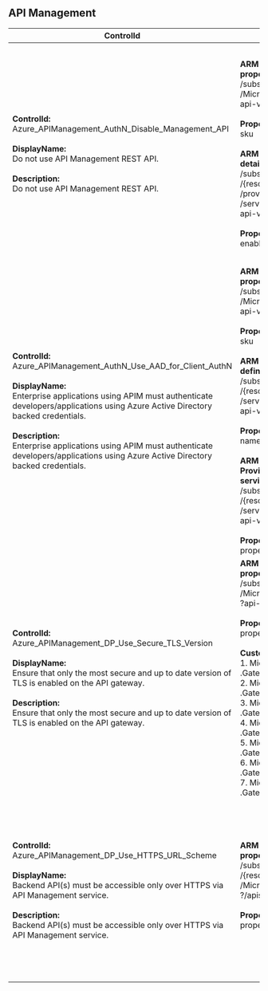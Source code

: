 ## API Management

| ControlId | Dependent Azure API(s) and Properties | Control spec |
|-----------|-------------------------------------|------------------|
| <b>ControlId:</b><br>Azure_APIManagement_AuthN_Disable_Management_API<br><br><b>DisplayName:</b><br>Do not use API Management REST API. <br><br><b>Description: </b><br> Do not use API Management REST API. | <b>ARM API to list APIMs and its related<br> property at Subscription level: </b> <br> /subscriptions/{subscriptionId}/providers<br>/Microsoft.ApiManagement/service?</br>api-version=2019-12-01</br><br><b>Properties:</b></br>sku <br><br> <b>ARM API to get tenant access information<br> details without secrets:</b><br> /subscriptions/{subscriptionId}/resourceGroups<br>/{resourceGroupName}<br>/providers/Microsoft.ApiManagement<br>/service/{serviceName}/tenant/access?<br> api-version=2019-12-01<br><br><b>Properties:</b><br>enabled| <b>Scope: </b> This control applies to all variants of APIM service, except Consumption tier.<br><br><b>Config: </b>NA<br><br><b>Passed: </b><br>'Enable Management REST API' option is turned OFF.<br><br><b>Failed: </b><br>'Enable Management REST API' option is turned ON.<br><br><b>Verify: </b><br> Management API setting could not be verified as the API Management service is connected to a Virtual Network. As a result, control plane traffic on port 3443 is denied. <br><br><b>NotApplicable: </b><br> This control does not apply to consumption tier.|
| <b>ControlId:</b><br>Azure_APIManagement_AuthN_Use_AAD_for_Client_AuthN<br><br><b>DisplayName:</b><br>Enterprise applications using APIM must authenticate developers/applications using Azure Active Directory backed credentials.<br><br><b>Description: </b><br> Enterprise applications using APIM must authenticate developers/applications using Azure Active Directory backed credentials. | <b> ARM API to list APIMs and its related<br> property at Subscription level: </b> <br> /subscriptions/{subscriptionId}/providers<br>/Microsoft.ApiManagement/service?<br>api-version=2019-12-01<br><br><b>Properties:</b><br>sku <br><br><b>ARM API to list collection of portalsettings<br> defined within a service instance: <br> </b> /subscriptions/{subscriptionId}/resourceGroups<br>/{resourceGroupName}/providers/Microsoft.ApiManagement<br>/service/{serviceName}/portalsettings?<br>api-version=2018-06-01-preview <br><br><b>Properties:</b><br> name: "signup", properties/enabled <br><br> <b>ARM API to list collection of Identity<br> Provider configured in the specified<br> service instance:</b> <br> /subscriptions/{subscriptionId}/resourceGroups<br>/{resourceGroupName}/providers/Microsoft.ApiManagement<br>/service/{serviceName}/identityProviders?<br>api-version=2019-12-01 <br><br><b>Properties:</b><br>properties/type | <b>Scope: </b> This control applies to all variants of APIM service, except Consumption tier. <br><br><b>Config: </b> AllowedIdentityProvider: xxx<br><br> <b>Passed: </b><br> 1. AAD Identity provider is being used for authentication in developer portal. <br> 2. Sign-up/sign-in option has been entirely disabled. <br><br><b>Failed: </b><br>Identity provider other than AAD is being used for authentication in developer portal.<br><br><b>Verify: </b><br> Sign up option setting could not be verified as the API Management service is connected to a Virtual Network. As a result, control plane traffic on port 3443 is denied. <br><br><b>NotApplicable: </b><br> This control does not apply to consumption tier.|
| <b>ControlId:</b><br>Azure_APIManagement_DP_Use_Secure_TLS_Version<br><br><b>DisplayName:</b><br>Ensure that only the most secure and up to date version of TLS is enabled on the API gateway.<br><br><b>Description: </b><br> Ensure that only the most secure and up to date version of TLS is enabled on the API gateway. | <b>ARM API to list APIMs and its related<br> property at Subscription level: </b> </br> /subscriptions/{subscriptionId}/providers<br>/Microsoft.ApiManagement/service<br>?api-version=2019-12-01 <br><br><b>Properties:</b><br> properties/customProperties <br><br> <b> Custom properties of the API Management service: </b> <br> 1. Microsoft.WindowsAzure.ApiManagement<br>.Gateway.Security.Ciphers.TripleDes168 <br> 2. Microsoft.WindowsAzure.ApiManagement<br>.Gateway.Security.Protocols.Tls10 <br>3. Microsoft.WindowsAzure.ApiManagement<br>.Gateway.Security.Protocols.Tls11 <br>4. Microsoft.WindowsAzure.ApiManagement<br>.Gateway.Security.Protocols.Ssl30 <br>5. Microsoft.WindowsAzure.ApiManagement<br>.Gateway.Security.Backend.Protocols.Tls10 <br>6. Microsoft.WindowsAzure.ApiManagement<br>.Gateway.Security.Backend.Protocols.Tls11 <br>7. Microsoft.WindowsAzure.ApiManagement<br>.Gateway.Security.Backend.Protocols.Ssl30 | <b>Scope: </b>This control applies to all variants of APIM service.<br><br><b>Config: </b> UnsecureProtocolsAndCiphersConfiguration: a. Protocols.xxx00,<br> b. Protocols.Tls11,<br> c. Protocols.Ssl30,<br> d. Backend.Protocols.Tls10,<br> e. Backend.Protocols.Tls11,<br> f. Backend.Protocols.Ssl30,<br> g. Ciphers.TripleDes168 <br><br><b>Passed: </b><br>All old versions of protocols and ciphers configurations are disabled.<br><br><b>Failed: </b><br>Old versions of protocols and ciphers configurations are being used.|
| <b>ControlId:</b><br>Azure_APIManagement_DP_Use_HTTPS_URL_Scheme<br><br><b>DisplayName:</b><br>Backend API(s) must be accessible only over HTTPS via API Management service. <br><br><b>Description: </b><br> Backend API(s) must be accessible only over HTTPS via API Management service. | <b>ARM API to list APIMs and its related<br> property at Subscription level: </b> <br> /subscriptions/{subscriptionId}/resourceGroups<br>/{resourceGroupName}/providers<br>/Microsoft.ApiManagement/service/{serviceName}<br>?/apis?api-version=2019-01-01</br><br><b>Properties:</b></br>properties.protocols <br><br> | <b>Scope: </b> Applies to all variants of API Management service.<br><br><b>Config: </b>NA<br><br><b>Passed: </b><br> URL Scheme is set to 'https' for all APIs in API Management service.<br><br><b>Failed: </b><br>URL scheme is set to non-secure HTTP access for API Management service. <br><br><b>Verify: </b><br> Management API setting could not be verified as the API Management service is connected to a Virtual Network. As a result, control plane traffic on port 3443 is denied.|
<br>

<br> <b>

</b>


	






